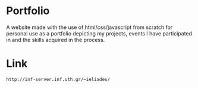 # Portfolio

A website made with the use of html/css/javascript from scratch for personal use as a portfolio depicting my projects, events I have participated in and the skills acquired in the process.

# Link
```
http://inf-server.inf.uth.gr/~ieliades/
```
